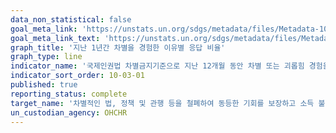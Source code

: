 ```yaml
---
data_non_statistical: false
goal_meta_link: 'https://unstats.un.org/sdgs/metadata/files/Metadata-10-03-01.pdf'
goal_meta_link_text: 'https://unstats.un.org/sdgs/metadata/files/Metadata-10-03-01.pdf'
graph_title: '지난 1년간 차별을 경험한 이유별 응답 비율'
graph_type: line
indicator_name: '국제인권법 차별금지기준으로 지난 12개월 동안 차별 또는 괴롭힘 경험을 보고한 인구 비율'
indicator_sort_order: 10-03-01
published: true
reporting_status: complete
target_name: '차별적인 법, 정책 및 관행 등을 철폐하여 동등한 기회를 보장하고 소득 불평등 감소'
un_custodian_agency: OHCHR
---
```

